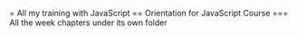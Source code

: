 = All my training with JavaScript
== Orientation for JavaScript Course
=== All the week chapters under its own folder

